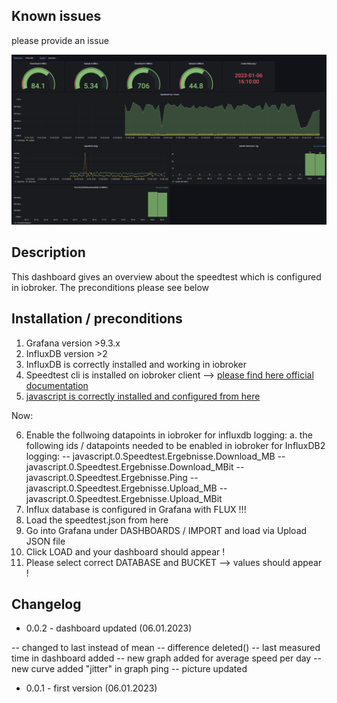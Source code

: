 ## Known issues

please provide an issue

![](speedtest.png)
## Description

This dashboard gives an overview about the speedtest which is configured in iobroker. The preconditions please see below

## Installation / preconditions

1. Grafana version >9.3.x
2. InfluxDB version >2
3. InfluxDB is correctly installed and working in iobroker
4. Speedtest cli is installed on iobroker client --> [please find here official documentation](https://www.speedtest.net/apps/cli#ubuntu)
5. [javascript is correctly installed and configured from here](https://www.kreyenborg.koeln/speedtest-fuer-iobroker/)

Now:

6. Enable the follwoing datapoints in iobroker for influxdb logging:
a. the following ids / datapoints needed to be enabled in iobroker for InfluxDB2 logging:
-- javascript.0.Speedtest.Ergebnisse.Download_MB
-- javascript.0.Speedtest.Ergebnisse.Download_MBit
-- javascript.0.Speedtest.Ergebnisse.Ping
-- javascript.0.Speedtest.Ergebnisse.Upload_MB
-- javascript.0.Speedtest.Ergebnisse.Upload_MBit
7. Influx database is configured in Grafana with FLUX !!!
8. Load the speedtest.json from here
9. Go into Grafana under DASHBOARDS / IMPORT and load via Upload JSON file
10. Click LOAD and your dashboard should appear !
11. Please select correct DATABASE and BUCKET --> values should appear !

## Changelog

* 0.0.2 - dashboard updated (06.01.2023)

-- changed to last instead of mean
-- difference deleted()
-- last measured time in dashboard added
-- new graph added for average speed per day
-- new curve added "jitter" in graph ping
-- picture updated

* 0.0.1 - first version (06.01.2023)